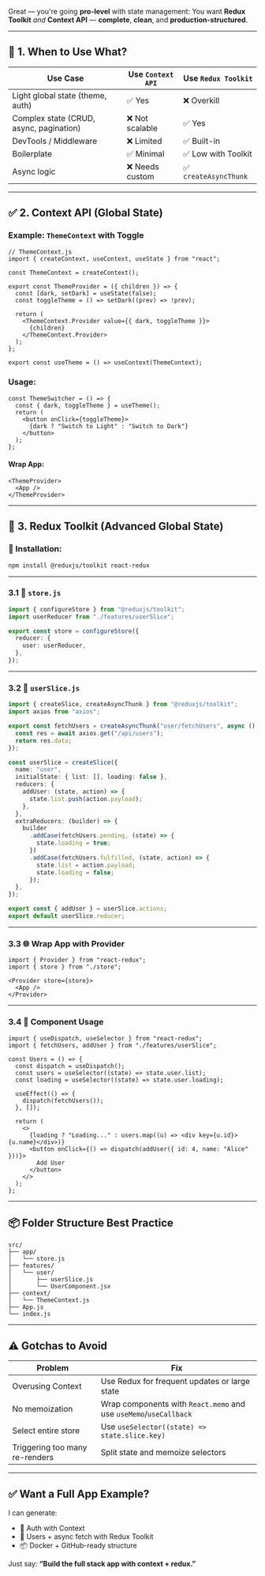 Great — you're going **pro-level** with state management:
You want **Redux Toolkit** *and* **Context API** — **complete**, **clean**, and **production-structured**.

---

## 🧠 1. When to Use What?

| Use Case                                | Use `Context API` | Use `Redux Toolkit`  |
| --------------------------------------- | ----------------- | -------------------- |
| Light global state (theme, auth)        | ✅ Yes             | ❌ Overkill           |
| Complex state (CRUD, async, pagination) | ❌ Not scalable    | ✅ Yes                |
| DevTools / Middleware                   | ❌ Limited         | ✅ Built-in           |
| Boilerplate                             | ✅ Minimal         | ✅ Low with Toolkit   |
| Async logic                             | ❌ Needs custom    | ✅ `createAsyncThunk` |

---

## ✅ 2. Context API (Global State)

### Example: `ThemeContext` with Toggle

```tsx
// ThemeContext.js
import { createContext, useContext, useState } from "react";

const ThemeContext = createContext();

export const ThemeProvider = ({ children }) => {
  const [dark, setDark] = useState(false);
  const toggleTheme = () => setDark((prev) => !prev);

  return (
    <ThemeContext.Provider value={{ dark, toggleTheme }}>
      {children}
    </ThemeContext.Provider>
  );
};

export const useTheme = () => useContext(ThemeContext);
```

### Usage:

```tsx
const ThemeSwitcher = () => {
  const { dark, toggleTheme } = useTheme();
  return (
    <button onClick={toggleTheme}>
      {dark ? "Switch to Light" : "Switch to Dark"}
    </button>
  );
};
```

#### Wrap App:

```tsx
<ThemeProvider>
  <App />
</ThemeProvider>
```

---

## 🚀 3. Redux Toolkit (Advanced Global State)

### 💾 Installation:

```bash
npm install @reduxjs/toolkit react-redux
```

---

### 3.1 🔧 `store.js`

```ts
import { configureStore } from "@reduxjs/toolkit";
import userReducer from "./features/userSlice";

export const store = configureStore({
  reducer: {
    user: userReducer,
  },
});
```

---

### 3.2 👤 `userSlice.js`

```ts
import { createSlice, createAsyncThunk } from "@reduxjs/toolkit";
import axios from "axios";

export const fetchUsers = createAsyncThunk("user/fetchUsers", async () => {
  const res = await axios.get("/api/users");
  return res.data;
});

const userSlice = createSlice({
  name: "user",
  initialState: { list: [], loading: false },
  reducers: {
    addUser: (state, action) => {
      state.list.push(action.payload);
    },
  },
  extraReducers: (builder) => {
    builder
      .addCase(fetchUsers.pending, (state) => {
        state.loading = true;
      })
      .addCase(fetchUsers.fulfilled, (state, action) => {
        state.list = action.payload;
        state.loading = false;
      });
  },
});

export const { addUser } = userSlice.actions;
export default userSlice.reducer;
```

---

### 3.3 🌐 Wrap App with Provider

```tsx
import { Provider } from "react-redux";
import { store } from "./store";

<Provider store={store}>
  <App />
</Provider>
```

---

### 3.4 🎯 Component Usage

```tsx
import { useDispatch, useSelector } from "react-redux";
import { fetchUsers, addUser } from "./features/userSlice";

const Users = () => {
  const dispatch = useDispatch();
  const users = useSelector((state) => state.user.list);
  const loading = useSelector((state) => state.user.loading);

  useEffect(() => {
    dispatch(fetchUsers());
  }, []);

  return (
    <>
      {loading ? "Loading..." : users.map((u) => <div key={u.id}>{u.name}</div>)}
      <button onClick={() => dispatch(addUser({ id: 4, name: "Alice" }))}>
        Add User
      </button>
    </>
  );
};
```

---

## 📦 Folder Structure Best Practice

```
src/
├── app/
│   └── store.js
├── features/
│   └── user/
│       ├── userSlice.js
│       └── UserComponent.jsx
├── context/
│   └── ThemeContext.js
├── App.js
└── index.js
```

---

## ⚠️ Gotchas to Avoid

| Problem                        | Fix                                                               |
| ------------------------------ | ----------------------------------------------------------------- |
| Overusing Context              | Use Redux for frequent updates or large state                     |
| No memoization                 | Wrap components with `React.memo` and use `useMemo`/`useCallback` |
| Select entire store            | Use `useSelector((state) => state.slice.key)`                     |
| Triggering too many re-renders | Split state and memoize selectors                                 |

---

## ✅ Want a Full App Example?

I can generate:

* 👤 Auth with Context
* 👥 Users + async fetch with Redux Toolkit
* 📦 Docker + GitHub-ready structure

Just say:
**“Build the full stack app with context + redux.”**

